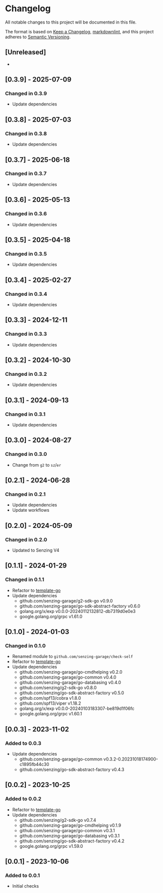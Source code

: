# Changelog

All notable changes to this project will be documented in this file.

The format is based on [Keep a Changelog], [markdownlint],
and this project adheres to [Semantic Versioning].

## [Unreleased]

-

## [0.3.9] - 2025-07-09

### Changed in 0.3.9

- Update dependencies

## [0.3.8] - 2025-07-03

### Changed in 0.3.8

- Update dependencies

## [0.3.7] - 2025-06-18

### Changed in 0.3.7

- Update dependencies

## [0.3.6] - 2025-05-13

### Changed in 0.3.6

- Update dependencies

## [0.3.5] - 2025-04-18

### Changed in 0.3.5

- Update dependencies

## [0.3.4] - 2025-02-27

### Changed in 0.3.4

- Update dependencies

## [0.3.3] - 2024-12-11

### Changed in 0.3.3

- Update dependencies

## [0.3.2] - 2024-10-30

### Changed in 0.3.2

- Update dependencies

## [0.3.1] - 2024-09-13

### Changed in 0.3.1

- Update dependencies

## [0.3.0] - 2024-08-27

### Changed in 0.3.0

- Change from `g2` to `sz`/`er`

## [0.2.1] - 2024-06-28

### Changed in 0.2.1

- Update dependencies
- Update workflows

## [0.2.0] - 2024-05-09

### Changed in 0.2.0

- Updated to Senzing V4

## [0.1.1] - 2024-01-29

### Changed in 0.1.1

- Refactor to [template-go](https://github.com/senzing-garage/template-go)
- Update dependencies
  - github.com/senzing-garage/g2-sdk-go v0.9.0
  - github.com/senzing-garage/go-sdk-abstract-factory v0.6.0
  - golang.org/x/exp v0.0.0-20240112132812-db7319d0e0e3
  - google.golang.org/grpc v1.61.0

## [0.1.0] - 2024-01-03

### Changed in 0.1.0

- Renamed module to `github.com/senzing-garage/check-self`
- Refactor to [template-go](https://github.com/senzing-garage/template-go)
- Update dependencies
  - github.com/senzing-garage/go-cmdhelping v0.2.0
  - github.com/senzing-garage/go-common v0.4.0
  - github.com/senzing-garage/go-databasing v0.4.0
  - github.com/senzing/g2-sdk-go v0.8.0
  - github.com/senzing/go-sdk-abstract-factory v0.5.0
  - github.com/spf13/cobra v1.8.0
  - github.com/spf13/viper v1.18.2
  - golang.org/x/exp v0.0.0-20240103183307-be819d1f06fc
  - google.golang.org/grpc v1.60.1

## [0.0.3] - 2023-11-02

### Added to 0.0.3

- Update dependencies
  - github.com/senzing-garage/go-common v0.3.2-0.20231018174900-c1895fb44c30
  - github.com/senzing/go-sdk-abstract-factory v0.4.3

## [0.0.2] - 2023-10-25

### Added to 0.0.2

- Refactor to [template-go](https://github.com/senzing-garage/template-go)
- Update dependencies
  - github.com/senzing/g2-sdk-go v0.7.4
  - github.com/senzing-garage/go-cmdhelping v0.1.9
  - github.com/senzing-garage/go-common v0.3.1
  - github.com/senzing-garage/go-databasing v0.3.1
  - github.com/senzing/go-sdk-abstract-factory v0.4.2
  - google.golang.org/grpc v1.59.0

## [0.0.1] - 2023-10-06

### Added to 0.0.1

- Initial checks

[Keep a Changelog]: https://keepachangelog.com/en/1.0.0/
[markdownlint]: https://dlaa.me/markdownlint/
[Semantic Versioning]: https://semver.org/spec/v2.0.0.html
